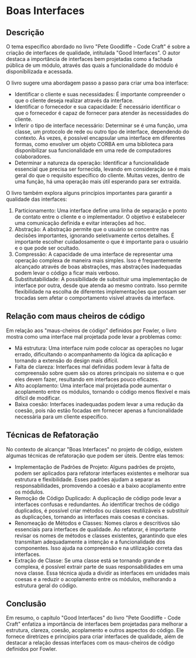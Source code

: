 # Boas Interfaces

## Descrição 

O tema específico abordado no livro "Pete Goodliffe - Code Craft" é sobre a criação de interfaces de qualidade, intitulada "Good Interfaces". O autor destaca a importância de interfaces bem projetadas como a fachada pública de um módulo, através das quais a funcionalidade do módulo é disponibilizada e acessada.

O livro sugere uma abordagem passo a passo para criar uma boa interface:
- Identificar o cliente e suas necessidades: É importante compreender o que o cliente deseja realizar através da interface.
- Identificar o fornecedor e sua capacidade: É necessário identificar o que o fornecedor é capaz de fornecer para atender às necessidades do cliente.
- Inferir o tipo de interface necessário: Determinar se é uma função, uma classe, um protocolo de rede ou outro tipo de interface, dependendo do contexto. Às vezes, é possível encapsular uma interface em diferentes formas, como envolver um objeto CORBA em uma biblioteca para disponibilizar sua funcionalidade em uma rede de computadores colaboradores.
- Determinar a natureza da operação: Identificar a funcionalidade essencial que precisa ser fornecida, levando em consideração se é mais geral do que o requisito específico do cliente. Muitas vezes, dentro de uma função, há uma operação mais útil esperando para ser extraída.

O livro também explora alguns princípios importantes para garantir a qualidade das interfaces:
1. Particionamento: Uma interface define uma linha de separação e ponto de contato entre o cliente e o implementador. O objetivo é estabelecer uma comunicação definida e evitar interações ad hoc.
2. Abstração: A abstração permite que o usuário se concentre nas decisões importantes, ignorando seletivamente certos detalhes. É importante escolher cuidadosamente o que é importante para o usuário e o que pode ser ocultado.
3. Compressão: A capacidade de uma interface de representar uma operação complexa de maneira mais simples. Isso é frequentemente alcançado através de boas abstrações, mas abstrações inadequadas podem levar o código a ficar mais verboso.
4. Substitutabilidade: A possibilidade de substituir uma implementação de interface por outra, desde que atenda ao mesmo contrato. Isso permite flexibilidade na escolha de diferentes implementações que possam ser trocadas sem afetar o comportamento visível através da interface.

## Relação com maus cheiros de código

Em relação aos "maus-cheiros de código" definidos por Fowler, o livro mostra como uma interface mal projetada pode levar a problemas como:
- Má estrutura: Uma interface ruim pode colocar as operações no lugar errado, dificultando o acompanhamento da lógica da aplicação e tornando a extensão do design mais difícil.
- Falta de clareza: Interfaces mal definidas podem levar à falta de compreensão sobre quem são os atores principais no sistema e o que eles devem fazer, resultando em interfaces pouco eficazes.
- Alto acoplamento: Uma interface mal projetada pode aumentar o acoplamento entre os módulos, tornando o código menos flexível e mais difícil de modificar.
- Baixa coesão: Interfaces inadequadas podem levar a uma redução da coesão, pois não estão focadas em fornecer apenas a funcionalidade necessária para um cliente específico.

## Técnicas de Refatoração

No contexto de alcançar "Boas Interfaces" no projeto de código, existem algumas técnicas de refatoração que podem ser úteis. Dentre elas temos:

- Implementação de Padrões de Projeto: Alguns padrões de projeto, podem ser aplicados para refatorar interfaces existentes e melhorar sua estrutura e flexibilidade. Esses padrões ajudam a separar as responsabilidades, promovendo a coesão e a baixo acoplamento entre os módulos.
- Remoção de Código Duplicado: A duplicação de código pode levar a interfaces confusas e redundantes. Ao identificar trechos de código duplicados, é possível criar métodos ou classes reutilizáveis e substituir as duplicações, tornando as interfaces mais coesas e concisas.
- Renomeação de Métodos e Classes: Nomes claros e descritivos são essenciais para interfaces de qualidade. Ao refatorar, é importante revisar os nomes de métodos e classes existentes, garantindo que eles transmitam adequadamente a intenção e a funcionalidade dos componentes. Isso ajuda na compreensão e na utilização correta das interfaces.
- Extração de Classe: Se uma classe está se tornando grande e complexa, é possível extrair parte de suas responsabilidades em uma nova classe. Essa técnica ajuda a dividir as interfaces em unidades mais coesas e a reduzir o acoplamento entre os módulos, melhorando a estrutura geral do código.

## Conclusão

Em resumo, o capítulo "Good Interfaces" do livro "Pete Goodliffe - Code Craft" enfatiza a importância de interfaces bem projetadas para melhorar a estrutura, clareza, coesão, acoplamento e outros aspectos do código. Ele fornece diretrizes e princípios para criar interfaces de qualidade, além de destacar a relação dessas interfaces com os maus-cheiros de código definidos por Fowler.
